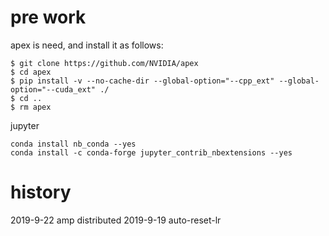 # pre work
apex is need, and install it as follows:
```shell script
$ git clone https://github.com/NVIDIA/apex
$ cd apex
$ pip install -v --no-cache-dir --global-option="--cpp_ext" --global-option="--cuda_ext" ./
$ cd ..
$ rm apex
```

jupyter
```shell script
conda install nb_conda --yes
conda install -c conda-forge jupyter_contrib_nbextensions --yes

```
# history

2019-9-22 amp distributed
2019-9-19 auto-reset-lr